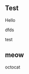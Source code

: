 

## Test

Hello

<!---START OF CONTENT --->

dfds

<!---END OF CONTENT --->



<!---START OF CONTENT --->

test

<!---END OF CONTENT --->



## meow

octocat
